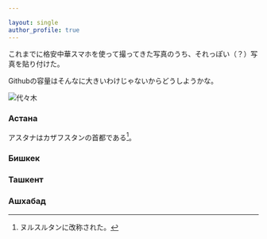 ```yaml
---

layout: single
author_profile: true
---
```



これまでに格安中華スマホを使って撮ってきた写真のうち、それっぽい（？）写真を貼り付けた。

Githubの容量はそんなに大きいわけじゃないからどうしようかな。

![代々木](https://image.hldy-cdn.com/c/w=1336,h=826,g=5,a=2,r=auto,f=webp:auto/holiday_article_images/7452/7452.jpg?1607298341)
### Астана
アスタナはカザフスタンの首都である[^mumu]。

[^mumu]: ヌルスルタンに改称された。

### Бишкек

### Ташкент

### Ашхабад


